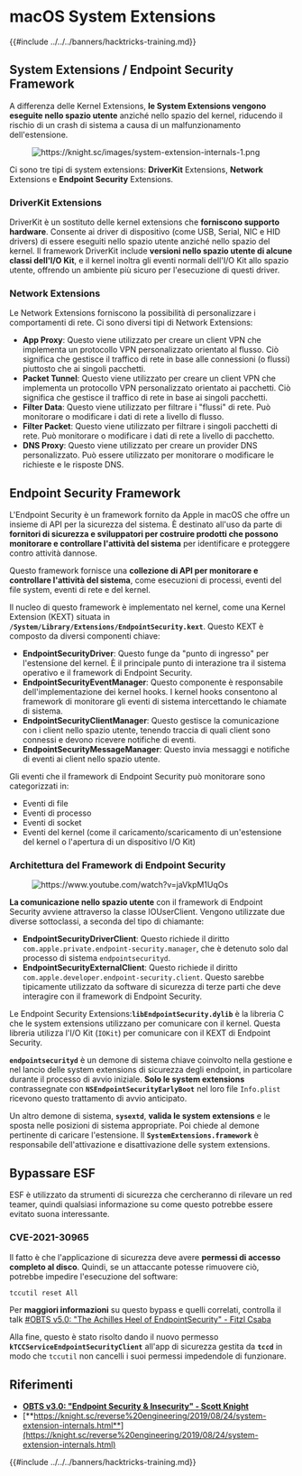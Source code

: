 # macOS System Extensions

{{#include ../../../banners/hacktricks-training.md}}

## System Extensions / Endpoint Security Framework

A differenza delle Kernel Extensions, **le System Extensions vengono eseguite nello spazio utente** anziché nello spazio del kernel, riducendo il rischio di un crash di sistema a causa di un malfunzionamento dell'estensione.

<figure><img src="../../../images/image (606).png" alt="https://knight.sc/images/system-extension-internals-1.png"><figcaption></figcaption></figure>

Ci sono tre tipi di system extensions: **DriverKit** Extensions, **Network** Extensions e **Endpoint Security** Extensions.

### **DriverKit Extensions**

DriverKit è un sostituto delle kernel extensions che **forniscono supporto hardware**. Consente ai driver di dispositivo (come USB, Serial, NIC e HID drivers) di essere eseguiti nello spazio utente anziché nello spazio del kernel. Il framework DriverKit include **versioni nello spazio utente di alcune classi dell'I/O Kit**, e il kernel inoltra gli eventi normali dell'I/O Kit allo spazio utente, offrendo un ambiente più sicuro per l'esecuzione di questi driver.

### **Network Extensions**

Le Network Extensions forniscono la possibilità di personalizzare i comportamenti di rete. Ci sono diversi tipi di Network Extensions:

- **App Proxy**: Questo viene utilizzato per creare un client VPN che implementa un protocollo VPN personalizzato orientato al flusso. Ciò significa che gestisce il traffico di rete in base alle connessioni (o flussi) piuttosto che ai singoli pacchetti.
- **Packet Tunnel**: Questo viene utilizzato per creare un client VPN che implementa un protocollo VPN personalizzato orientato ai pacchetti. Ciò significa che gestisce il traffico di rete in base ai singoli pacchetti.
- **Filter Data**: Questo viene utilizzato per filtrare i "flussi" di rete. Può monitorare o modificare i dati di rete a livello di flusso.
- **Filter Packet**: Questo viene utilizzato per filtrare i singoli pacchetti di rete. Può monitorare o modificare i dati di rete a livello di pacchetto.
- **DNS Proxy**: Questo viene utilizzato per creare un provider DNS personalizzato. Può essere utilizzato per monitorare o modificare le richieste e le risposte DNS.

## Endpoint Security Framework

L'Endpoint Security è un framework fornito da Apple in macOS che offre un insieme di API per la sicurezza del sistema. È destinato all'uso da parte di **fornitori di sicurezza e sviluppatori per costruire prodotti che possono monitorare e controllare l'attività del sistema** per identificare e proteggere contro attività dannose.

Questo framework fornisce una **collezione di API per monitorare e controllare l'attività del sistema**, come esecuzioni di processi, eventi del file system, eventi di rete e del kernel.

Il nucleo di questo framework è implementato nel kernel, come una Kernel Extension (KEXT) situata in **`/System/Library/Extensions/EndpointSecurity.kext`**. Questo KEXT è composto da diversi componenti chiave:

- **EndpointSecurityDriver**: Questo funge da "punto di ingresso" per l'estensione del kernel. È il principale punto di interazione tra il sistema operativo e il framework di Endpoint Security.
- **EndpointSecurityEventManager**: Questo componente è responsabile dell'implementazione dei kernel hooks. I kernel hooks consentono al framework di monitorare gli eventi di sistema intercettando le chiamate di sistema.
- **EndpointSecurityClientManager**: Questo gestisce la comunicazione con i client nello spazio utente, tenendo traccia di quali client sono connessi e devono ricevere notifiche di eventi.
- **EndpointSecurityMessageManager**: Questo invia messaggi e notifiche di eventi ai client nello spazio utente.

Gli eventi che il framework di Endpoint Security può monitorare sono categorizzati in:

- Eventi di file
- Eventi di processo
- Eventi di socket
- Eventi del kernel (come il caricamento/scaricamento di un'estensione del kernel o l'apertura di un dispositivo I/O Kit)

### Architettura del Framework di Endpoint Security

<figure><img src="../../../images/image (1068).png" alt="https://www.youtube.com/watch?v=jaVkpM1UqOs"><figcaption></figcaption></figure>

**La comunicazione nello spazio utente** con il framework di Endpoint Security avviene attraverso la classe IOUserClient. Vengono utilizzate due diverse sottoclassi, a seconda del tipo di chiamante:

- **EndpointSecurityDriverClient**: Questo richiede il diritto `com.apple.private.endpoint-security.manager`, che è detenuto solo dal processo di sistema `endpointsecurityd`.
- **EndpointSecurityExternalClient**: Questo richiede il diritto `com.apple.developer.endpoint-security.client`. Questo sarebbe tipicamente utilizzato da software di sicurezza di terze parti che deve interagire con il framework di Endpoint Security.

Le Endpoint Security Extensions:**`libEndpointSecurity.dylib`** è la libreria C che le system extensions utilizzano per comunicare con il kernel. Questa libreria utilizza l'I/O Kit (`IOKit`) per comunicare con il KEXT di Endpoint Security.

**`endpointsecurityd`** è un demone di sistema chiave coinvolto nella gestione e nel lancio delle system extensions di sicurezza degli endpoint, in particolare durante il processo di avvio iniziale. **Solo le system extensions** contrassegnate con **`NSEndpointSecurityEarlyBoot`** nel loro file `Info.plist` ricevono questo trattamento di avvio anticipato.

Un altro demone di sistema, **`sysextd`**, **valida le system extensions** e le sposta nelle posizioni di sistema appropriate. Poi chiede al demone pertinente di caricare l'estensione. Il **`SystemExtensions.framework`** è responsabile dell'attivazione e disattivazione delle system extensions.

## Bypassare ESF

ESF è utilizzato da strumenti di sicurezza che cercheranno di rilevare un red teamer, quindi qualsiasi informazione su come questo potrebbe essere evitato suona interessante.

### CVE-2021-30965

Il fatto è che l'applicazione di sicurezza deve avere **permessi di accesso completo al disco**. Quindi, se un attaccante potesse rimuovere ciò, potrebbe impedire l'esecuzione del software:
```bash
tccutil reset All
```
Per **maggiori informazioni** su questo bypass e quelli correlati, controlla il talk [#OBTS v5.0: "The Achilles Heel of EndpointSecurity" - Fitzl Csaba](https://www.youtube.com/watch?v=lQO7tvNCoTI)

Alla fine, questo è stato risolto dando il nuovo permesso **`kTCCServiceEndpointSecurityClient`** all'app di sicurezza gestita da **`tccd`** in modo che `tccutil` non cancelli i suoi permessi impedendole di funzionare.

## Riferimenti

- [**OBTS v3.0: "Endpoint Security & Insecurity" - Scott Knight**](https://www.youtube.com/watch?v=jaVkpM1UqOs)
- [**https://knight.sc/reverse%20engineering/2019/08/24/system-extension-internals.html**](https://knight.sc/reverse%20engineering/2019/08/24/system-extension-internals.html)

{{#include ../../../banners/hacktricks-training.md}}
